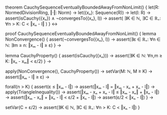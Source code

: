 theorem CauchySequenceEventuallyBoundedAwayFromNonLimit() {
  let(R: NormedDivisionRing, ‖·‖: Norm) →
  let({xₙ}: Sequence(R)) →
  let(l: R) →
  assert(isCauchy({xₙ}) ∧ ¬convergesTo({xₙ}, l)) →
  assert(
    ∃K ∈ ℕ, ∃C ∈ ℝ₊: ∀n > K: C < ‖xₙ - l‖
  )
} ↔

proof CauchySequenceEventuallyBoundedAwayFromNonLimit() {
  lemma NonConvergence() {
    assert(¬convergesTo({xₙ}, l)) →
    assert(∃ε ∈ ℝ₊: ∀n ∈ ℕ: ∃m ≥ n: ‖xₘ - l‖ ≥ ε)
  } →

  lemma CauchyProperty() {
    assert(isCauchy({xₙ})) →
    assert(∃K ∈ ℕ: ∀n,m ≥ K: ‖xₙ - xₘ‖ < ε/2)
  } →

  apply(NonConvergence(), CauchyProperty()) →
  setVar(M: ℕ, M ≥ K) →
  assert(‖xₘ - l‖ ≥ ε) →

  forall(n > K) {
    assert(ε ≤ ‖xₘ - l‖) →
    assert(‖xₘ - l‖ = ‖xₘ - xₙ + xₙ - l‖) →
    apply(TriangleInequality()) →
    assert(‖xₘ - xₙ + xₙ - l‖ ≤ ‖xₘ - xₙ‖ + ‖xₙ - l‖) →
    assert(‖xₘ - xₙ‖ + ‖xₙ - l‖ < ε/2 + ‖xₙ - l‖) →
    assert(ε/2 < ‖xₙ - l‖)
  } →

  setVar(C = ε/2) →
  assert(∃K ∈ ℕ, ∃C ∈ ℝ₊: ∀n > K: C < ‖xₙ - l‖)
}